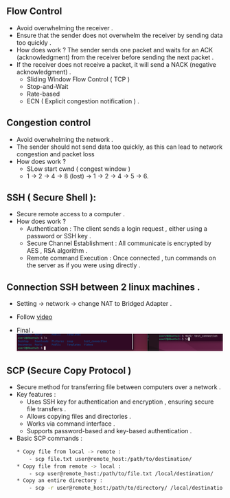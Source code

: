 ## Flow Control 
* Avoid overwhelming the receiver .
* Ensure that the sender does not overwhelm the receiver by sending data too quickly .
* How does work ?   The sender sends one packet and waits for an ACK (acknowledgment) from the receiver before sending the next packet .
* If the receiver does not receive a packet, it will send a NACK (negative acknowledgment) .
    * Sliding Window Flow Control ( TCP )
    * Stop-and-Wait 
    * Rate-based 
    * ECN ( Explicit congestion notification ) .

## Congestion control 
* Avoid overwhelming the network . 
* The sender should not send data too quickly, as this can lead to network congestion and packet loss
* How does work ?   
    * SLow start cwnd ( congest window )
    * 1 -> 2 -> 4 -> 8 (lost) -> 1 -> 2 -> 4 -> 5 -> 6. 


## SSH ( Secure Shell ):
* Secure remote access to a computer . 
* How does work ? 
    * Authentication : The client sends a login request , either using a password or SSH key .
    * Secure Channel Establishment : All communicate is encrypted by AES , RSA algorithm .
    * Remote command Execution : Once connected , tun commands on the server as if you were using directly .

## Connection SSH between 2 linux machines .
* Setting -> network -> change NAT to Bridged Adapter .
* Follow [video ](https://www.youtube.com/watch?v=rhFLfwZzlGA)

* Final .
    ![Connected](../[w1]ProtocolsAndFlowControl/Images/ConnectedStatus.png)


## SCP (Secure Copy Protocol )
* Secure method for transferring file between computers over a network .
* Key features : 
    * Uses SSH key for authentication and encryption , ensuring secure file transfers .
    * Allows copying files and directories .
    * Works via command interface .
    * Supports password-based and key-based authentication .
* Basic SCP commands : 
    ```sh 
    * Copy file from local -> remote :
        - scp file.txt user@remote_host:/path/to/destination/
    * Copy file from remote -> local :
        - scp user@remote_host:/path/to/file.txt /local/destination/
    * Copy an entire directory :
        - scp -r user@remote_host:/path/to/directory/ /local/destination/


    ```